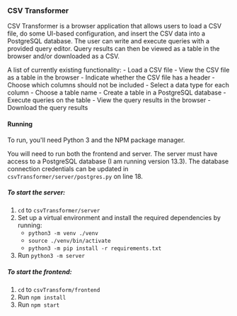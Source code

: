 ### CSV Transformer

CSV Transformer is a browser application that allows users to load a CSV file, do some UI-based configuration, and insert the CSV data into a PostgreSQL database. The user can write and execute queries with a provided query editor. Query results can then be viewed as a table in the browser and/or downloaded as a CSV.

A list of currently existing functionality:
    - Load a CSV file
    - View the CSV file as a table in the browser
    - Indicate whether the CSV file has a header
    - Choose which columns should not be included
    - Select a data type for each column
    - Choose a table name
    - Create a table in a PostgreSQL database
    - Execute queries on the table
    - View the query results in the browser
    - Download the query results


#### Running
To run, you'll need Python 3 and the NPM package manager.

You will need to run both the frontend and server. The server must have access to a PostgreSQL database (I am running version 13.3). The database connection credentials can be updated in `csvTransformer/server/postgres.py` on line 18.

##### To start the server:
1. `cd` to `csvTransformer/server`
2. Set up a virtual environment and install the required dependencies by running:
    - `python3 -m venv ./venv`
    - `source ./venv/bin/activate`
    - `python3 -m pip install -r requirements.txt`
3. Run `python3 -m server`

##### To start the frontend:
1. `cd` to `csvTransform/frontend`
2. Run `npm install`
3. Run `npm start`